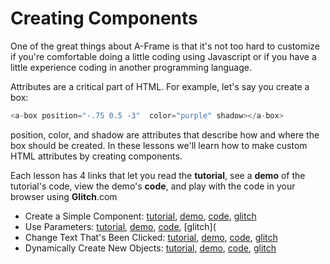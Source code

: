 # Creating Components

One of the great things about A-Frame is that it's not too hard to customize if you're comfortable doing a little coding using Javascript or if
you have a little experience coding in another programming language.

Attributes are a critical part of HTML. For example, let's say you create a box:

```js
<a-box position="-.75 0.5 -3"  color="purple" shadow></a-box>
```
position, color, and shadow are attributes that describe how and where the box should be created.  In these lessons we'll learn how to make custom HTML attributes by creating components.

Each lesson has 4 links that let you read the **tutorial**, see a **demo** of the tutorial's code, view the demo's **code**, and play with the code in your browser using **Glitch**.com

- Create a Simple Component: [tutorial](10-basic-component.html), [demo](code/10-basic-component.html),  [code](https://github.com/mr4all/learn-a-frame/blob/master/coding/components/code/10-basic-component.html),  [glitch](https://glitch.com/~af-basic-component)
- Use Parameters:  [tutorial](20-parameters.html), [demo](code/20-parameters.html), [code](https://github.com/mr4all/learn-a-frame/blob/master/coding/components/code/20-parameters.html), [glitch](
- Change Text That's Been Clicked: [tutorial](30-clickable.html), [demo](code/30-clickable.html), [code](https://github.com/mr4all/learn-a-frame/blob/master/coding/components/code/30-clickable.html), [glitch]()
- Dynamically Create New Objects: [tutorial](40-clickable-2.html), [demo](code/40-clickable-2.html), [code](https://github.com/mr4all/learn-a-frame/blob/master/coding/components/code/40-clickable-2.html), [glitch]()

<!-- ### Creating Custom Primitives A.K.A. HTML Tags -->

<!-- Not only can you create HTML attributes, you can also create your own HTML tags, called primitives. These lessons will show you how.
- [primitive](coding/primitives/code/020-gblock-primitive.html)
- [google block](coding/primitives/code/010-gblock.html)
- [furniture](coding/primitives/code/030-furniture.html) -->
